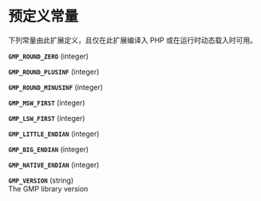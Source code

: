 预定义常量
==========

下列常量由此扩展定义，且仅在此扩展编译入 PHP 或在运行时动态载入时可用。

**`GMP_ROUND_ZERO`** (<span class="type">integer</span>)  
<span class="simpara"> </span>

**`GMP_ROUND_PLUSINF`** (<span class="type">integer</span>)  
<span class="simpara"> </span>

**`GMP_ROUND_MINUSINF`** (<span class="type">integer</span>)  
<span class="simpara"> </span>

**`GMP_MSW_FIRST`** (<span class="type">integer</span>)  
<span class="simpara"> </span>

**`GMP_LSW_FIRST`** (<span class="type">integer</span>)  
<span class="simpara"> </span>

**`GMP_LITTLE_ENDIAN`** (<span class="type">integer</span>)  
<span class="simpara"> </span>

**`GMP_BIG_ENDIAN`** (<span class="type">integer</span>)  
<span class="simpara"> </span>

**`GMP_NATIVE_ENDIAN`** (<span class="type">integer</span>)  
<span class="simpara"> </span>

**`GMP_VERSION`** (<span class="type">string</span>)  
<span class="simpara"> The GMP library version </span>
